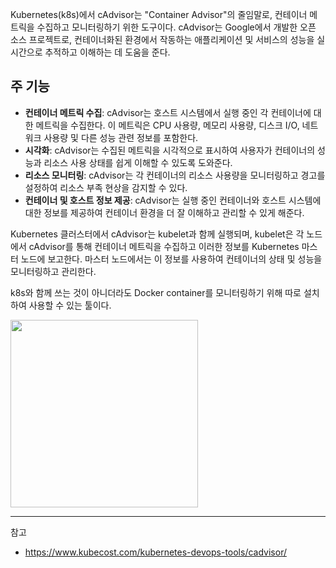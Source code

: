 
Kubernetes(k8s)에서 cAdvisor는 "Container Advisor"의 줄임말로, 컨테이너 메트릭을 수집하고 모니터링하기 위한 도구이다. cAdvisor는 Google에서 개발한 오픈 소스 프로젝트로, 컨테이너화된 환경에서 작동하는 애플리케이션 및 서비스의 성능을 실시간으로 추적하고 이해하는 데 도움을 준다.

## 주 기능

- **컨테이너 메트릭 수집**: cAdvisor는 호스트 시스템에서 실행 중인 각 컨테이너에 대한 메트릭을 수집한다. 이 메트릭은 CPU 사용량, 메모리 사용량, 디스크 I/O, 네트워크 사용량 및 다른 성능 관련 정보를 포함한다.
- **시각화**: cAdvisor는 수집된 메트릭을 시각적으로 표시하여 사용자가 컨테이너의 성능과 리소스 사용 상태를 쉽게 이해할 수 있도록 도와준다.
- **리소스 모니터링**: cAdvisor는 각 컨테이너의 리소스 사용량을 모니터링하고 경고를 설정하여 리소스 부족 현상을 감지할 수 있다.
- **컨테이너 및 호스트 정보 제공**: cAdvisor는 실행 중인 컨테이너와 호스트 시스템에 대한 정보를 제공하여 컨테이너 환경을 더 잘 이해하고 관리할 수 있게 해준다.

Kubernetes 클러스터에서 cAdvisor는 kubelet과 함께 실행되며, kubelet은 각 노드에서 cAdvisor를 통해 컨테이너 메트릭을 수집하고 이러한 정보를 Kubernetes 마스터 노드에 보고한다. 마스터 노드에서는 이 정보를 사용하여 컨테이너의 상태 및 성능을 모니터링하고 관리한다. 

k8s와 함께 쓰는 것이 아니더라도 Docker container를 모니터링하기 위해 따로 설치하여 사용할 수 있는 툴이다. 

<img src="https://github.com/rlaisqls/TIL/assets/81006587/09f695e5-f92b-4dfa-a551-bb7d38c20fee" height=300px>

---
참고
- https://www.kubecost.com/kubernetes-devops-tools/cadvisor/